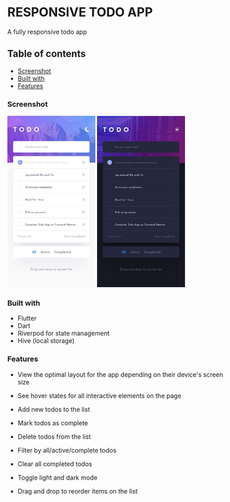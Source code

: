 # RESPONSIVE TODO APP

A fully responsive todo app

## Table of contents

- [Screenshot](#screenshot)
- [Built with](#built-with)
- [Features](#features)


### Screenshot

<img src="./assets/screenshots/mobile-design-light.jpg" width="200" alt="todo section" />  <img src="./assets/screenshots/mobile-design-dark.jpg" width="200" alt="notes section" /> 

### Built with

- Flutter
- Dart
- Riverpod for state management
- Hive (local storage)

### Features

- View the optimal layout for the app depending on their device's screen size

- See hover states for all interactive elements on the page

- Add new todos to the list

- Mark todos as complete

- Delete todos from the list

- Filter by all/active/complete todos

- Clear all completed todos

- Toggle light and dark mode

- Drag and drop to reorder items on the list